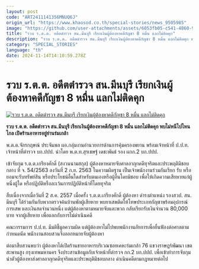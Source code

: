 ```yaml
---
layout: post
code: "ART2411141356MNUQ6J"
origin_url: "https://www.khaosod.co.th/special-stories/news_9505985"
image: "https://github.com/user-attachments/assets/6053fb05-c541-4860-948d-1386afff3a68"
title: "รวบ ร.ต.ต. อดีตตำรวจ สน.มีนบุรี เรียกเงินผู้ต้องหาคดีกัญชา 8 หมื่น แลกไม่ติดคุก"
description: "รวบ ร.ต.ต. อดีตตำรวจ สน.มีนบุรี เรียกเงินผู้ต้องหาคดีกัญชา 8 หมื่น แลกไม่ติดคุก พบไม่หนีไปไหนไกล เปิดร้านอาหารอยู่ย่านร่มเกล้า"
category: "SPECIAL_STORIES"
language: "th"
date: 2024-11-14T14:10:59.278Z
---
```


# รวบ ร.ต.ต. อดีตตำรวจ สน.มีนบุรี เรียกเงินผู้ต้องหาคดีกัญชา 8 หมื่น แลกไม่ติดคุก

[![รวบ ร.ต.ต. อดีตตำรวจ สน.มีนบุรี เรียกเงินผู้ต้องหาคดีกัญชา 8 หมื่น แลกไม่ติดคุก](https://www.khaosod.co.th/wpapp/uploads/2024/11/minburi.jpg "รวบ ร.ต.ต. อดีตตำรวจ สน.มีนบุรี เรียกเงินผู้ต้องหาคดีกัญชา 8 หมื่น แลกไม่ติดคุก")](https://www.khaosod.co.th/wpapp/uploads/2024/11/minburi.jpg)

**รวบ ร.ต.ต. อดีตตำรวจ สน.มีนบุรี เรียกเงินผู้ต้องหาคดีกัญชา 8 หมื่น แลกไม่ติดคุก พบไม่หนีไปไหนไกล เปิดร้านอาหารอยู่ย่านร่มเกล้า**

พ.ต.ต.จักรกฤษณ์ ประจันพล ผอ.กลุ่มงานอำนวยการด้านการคุ้มครองพยาน พร้อมเจ้าหน้าที่ ป.ป.ท. เจ้าหน้าที่ตำรวจ บก.ปปป. นำโดย พ.ต.ท.สุรเชษฐ์ เดชะพันธ์ รอง ผกก.2 บก.ปปป.

เข้าจับกุม ร.ต.ต.เกรียงศักดิ์ (สงวนนามสกุล) ผู้ต้องหาหมายจับศาลอาญาคดีทุจริตและประพฤติมิชอบกลาง ที่ จ. 54/2563 ลงวันที่ 2 ก.ย. 2563 ในความผิดฐาน เป็นเจ้าพนักงานร่วมกันเรียก รับ หรือยอมจะรับทรัพย์สิน หรือประโยชน์อื่นใดสำหรับตนเองหรือผู้อื่นโดยมิชอบ เพื่อให้เกิดความเสียหายแก่ผู้หนึ่งผู้ใด หรือปฏิบัติหรือละเว้นการปฏิบัติหน้าที่โดยทุจริต

สืบเนื่องจากเมื่อวันที่ 2 ส.ค. 2557 เมื่อครั้ง ร.ต.ต.เกรียงศักดิ์ ผู้ต้องหา ดำรงตำแหน่ง รองสวป. สน. มีนบุรี ได้ร่วมกันกับพวกตรวจค้นบ้านพักผู้เสียหาย พบยาเสพติดให้โทษประเภทกัญชาพร้อมอุปกรณ์การเสพ และเงินสดจำนวนหนึ่ง แต่ผู้ต้องหาตามหมายจับและพวก กลับเรียกรับเงินจำนวน 80,000 บาท จากผู้เสียหาย เพื่อแลกกับการไม่ดำเนินคดี

คณะกรรมการ ป.ป.ท. มีมติชี้มูลความผิด แต่ผู้ต้องหาไม่ไปพบพนักงานอัยการเพื่อยื่นฟ้องต่อศาลตามกำหนดนัด พนักงานสอบสวนจึงออกหมายจับผู้ต้องหา

ต่อมาสืบสวนพบว่า ผู้ต้องหาได้เปิดร้านขายอาหารบริเวณซอยเคหะร่มเกล้า 76 แขวงราษฎร์พัฒนา เขตสะพานสูง กรุงเทพมหานคร จึงประสานข้อมูลกับเจ้าหน้าที่ตำรวจ กก.2 บก.ปปป. เพื่อเข้าทำการจับกุม นำตัวผู้ต้องหาส่งศาลอาญาคดีทุจริตและประพฤติมิชอบกลาง ดำเนินคดีตามกฎหมายต่อไป